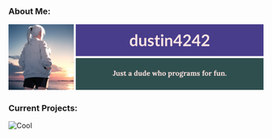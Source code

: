 <h3>About Me:</h3>

![ABOUTME](https://raw.githubusercontent.com/dustin4242/dustin4242/main/ABOUTME.png)

<h3>Current Projects:</h3>

![Cool](https://placehold.co/800x70@3x/plum/crimson?text=Winter+(Custom+Programming+Language))
